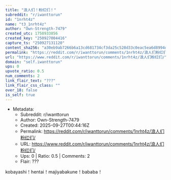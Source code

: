 ```yaml
---
title: "浪人们！粉红们！"
subreddit: "r/iwanttorun"
id: "1nrht4z"
name: "t3_1nrht4z"
author: "Own-Strength-7479"
created_utc: 1758933856
created_key: "250927004416"
capture_ts: "250927131120"
content_sha256: "a30eb9ab7266b6a13cd681734cf3da25c528d33c0eac5ea6d8994d0e33cf7680"
permalink: "https://reddit.com/r/iwanttorun/comments/1nrht4z/浪人们粉红们/"
url: "https://www.reddit.com/r/iwanttorun/comments/1nrht4z/浪人们粉红们/"
domain: "self.iwanttorun"
ups: 0
upvote_ratio: 0.5
num_comments: 2
link_flair_text: "???"
link_flair_css_class: ""
over_18: false
is_self: true
---
```


- Metadata:
  - Subreddit: r/iwanttorun
  - Author: Own-Strength-7479
  - Created: 2025-09-27T00:44:16Z
  - Permalink: https://reddit.com/r/iwanttorun/comments/1nrht4z/浪人们粉红们/
  - URL: https://www.reddit.com/r/iwanttorun/comments/1nrht4z/浪人们粉红们/
  - Ups: 0 | Ratio: 0.5 | Comments: 2
  - Flair: ???

kobayashi！hentai！majiyabakune！bababa！
